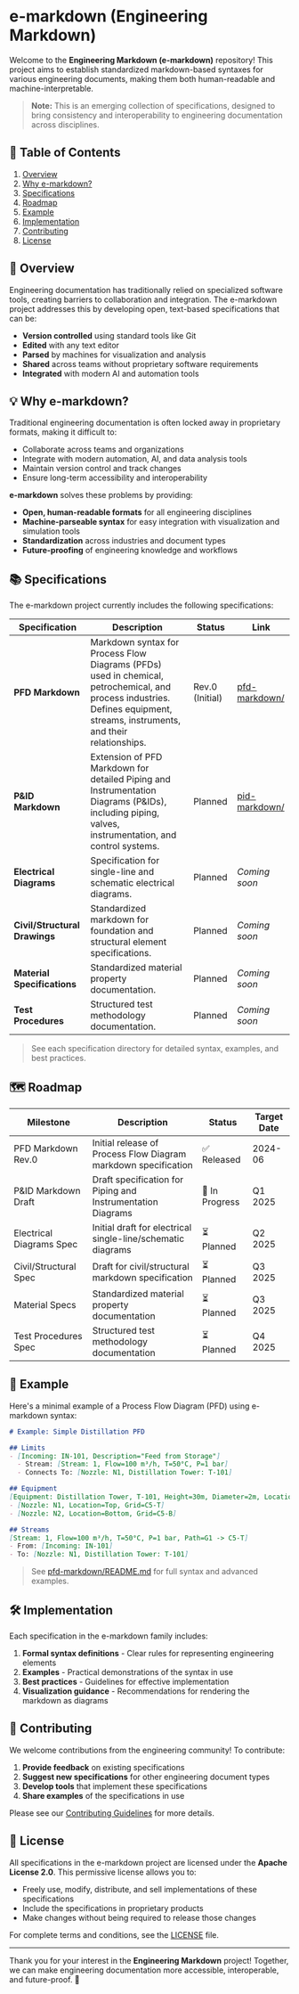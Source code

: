 # e-markdown (Engineering Markdown)

Welcome to the **Engineering Markdown (e-markdown)** repository! This project aims to establish standardized markdown-based syntaxes for various engineering documents, making them both human-readable and machine-interpretable.

> **Note:** This is an emerging collection of specifications, designed to bring consistency and interoperability to engineering documentation across disciplines.

## 📌 Table of Contents

1. [Overview](#-overview)
2. [Why e-markdown?](#-why-e-markdown)
3. [Specifications](#-specifications)
4. [Roadmap](#-roadmap)
5. [Example](#-example)
6. [Implementation](#-implementation)
7. [Contributing](#-contributing)
8. [License](#-license)

## 📌 Overview

Engineering documentation has traditionally relied on specialized software tools, creating barriers to collaboration and integration. The e-markdown project addresses this by developing open, text-based specifications that can be:

- **Version controlled** using standard tools like Git
- **Edited** with any text editor
- **Parsed** by machines for visualization and analysis
- **Shared** across teams without proprietary software requirements
- **Integrated** with modern AI and automation tools

## 💡 Why e-markdown?

Traditional engineering documentation is often locked away in proprietary formats, making it difficult to:

- Collaborate across teams and organizations
- Integrate with modern automation, AI, and data analysis tools
- Maintain version control and track changes
- Ensure long-term accessibility and interoperability

**e-markdown** solves these problems by providing:

- **Open, human-readable formats** for all engineering disciplines
- **Machine-parseable syntax** for easy integration with visualization and simulation tools
- **Standardization** across industries and document types
- **Future-proofing** of engineering knowledge and workflows

## 📚 Specifications

The e-markdown project currently includes the following specifications:

| Specification | Description | Status | Link |
|---------------|-------------|--------|------|
| **PFD Markdown** | Markdown syntax for Process Flow Diagrams (PFDs) used in chemical, petrochemical, and process industries. Defines equipment, streams, instruments, and their relationships. | Rev.0 (Initial) | [pfd-markdown/](pfd-markdown/) |
| **P&ID Markdown** | Extension of PFD Markdown for detailed Piping and Instrumentation Diagrams (P&IDs), including piping, valves, instrumentation, and control systems. | Planned | [pid-markdown/](pid-markdown/) |
| **Electrical Diagrams** | Specification for single-line and schematic electrical diagrams. | Planned | _Coming soon_ |
| **Civil/Structural Drawings** | Standardized markdown for foundation and structural element specifications. | Planned | _Coming soon_ |
| **Material Specifications** | Standardized material property documentation. | Planned | _Coming soon_ |
| **Test Procedures** | Structured test methodology documentation. | Planned | _Coming soon_ |

> See each specification directory for detailed syntax, examples, and best practices.

## 🗺️ Roadmap

| Milestone                | Description                                                      | Status         | Target Date   |
|--------------------------|------------------------------------------------------------------|---------------|--------------|
| PFD Markdown Rev.0       | Initial release of Process Flow Diagram markdown specification   | ✅ Released    | 2024-06       |
| P&ID Markdown Draft      | Draft specification for Piping and Instrumentation Diagrams      | 🚧 In Progress | Q1 2025       |
| Electrical Diagrams Spec | Initial draft for electrical single-line/schematic diagrams      | ⏳ Planned     | Q2 2025       |
| Civil/Structural Spec    | Draft for civil/structural markdown specification                | ⏳ Planned     | Q3 2025       |
| Material Specs           | Standardized material property documentation                     | ⏳ Planned     | Q3 2025       |
| Test Procedures Spec     | Structured test methodology documentation                        | ⏳ Planned     | Q4 2025       |

## 📝 Example

Here's a minimal example of a Process Flow Diagram (PFD) using e-markdown syntax:

```markdown
# Example: Simple Distillation PFD

## Limits
- [Incoming: IN-101, Description="Feed from Storage"]
  - Stream: [Stream: 1, Flow=100 m³/h, T=50°C, P=1 bar]
  - Connects To: [Nozzle: N1, Distillation Tower: T-101]

## Equipment
[Equipment: Distillation Tower, T-101, Height=30m, Diameter=2m, Location=C5]
- [Nozzle: N1, Location=Top, Grid=C5-T]
- [Nozzle: N2, Location=Bottom, Grid=C5-B]

## Streams
[Stream: 1, Flow=100 m³/h, T=50°C, P=1 bar, Path=G1 -> C5-T]
- From: [Incoming: IN-101]
- To: [Nozzle: N1, Distillation Tower: T-101]
```

> See [pfd-markdown/README.md](pfd-markdown/README.md) for full syntax and advanced examples.

## 🛠️ Implementation

Each specification in the e-markdown family includes:

1. **Formal syntax definitions** - Clear rules for representing engineering elements
2. **Examples** - Practical demonstrations of the syntax in use
3. **Best practices** - Guidelines for effective implementation
4. **Visualization guidance** - Recommendations for rendering the markdown as diagrams

## 🤝 Contributing

We welcome contributions from the engineering community! To contribute:

1. **Provide feedback** on existing specifications
2. **Suggest new specifications** for other engineering document types
3. **Develop tools** that implement these specifications
4. **Share examples** of the specifications in use

Please see our [Contributing Guidelines](CONTRIBUTING.md) for more details.

## 📜 License

All specifications in the e-markdown project are licensed under the **Apache License 2.0**. This permissive license allows you to:

- Freely use, modify, distribute, and sell implementations of these specifications
- Include the specifications in proprietary products
- Make changes without being required to release those changes

For complete terms and conditions, see the [LICENSE](LICENSE) file.

---

Thank you for your interest in the **Engineering Markdown** project! Together, we can make engineering documentation more accessible, interoperable, and future-proof. 🚀
